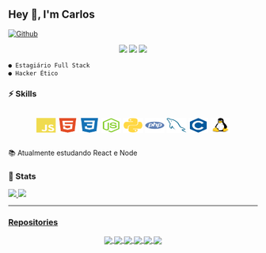 ## Hey 👋, I'm Carlos

[![Github](https://img.shields.io/github/followers/CarlosAllberto?label=Follow&style=social)](https://github.com/CarlosAllberto)

<div align="center">
  <a href="http://wa.me/+5511959973501"><img src="https://img.shields.io/badge/-Whatsapp-black?style=for-the-badge&logo=whatsapp&logoColor=lightgreen" target="_blank"></a>
  <a href="mailto:dasilvacarlosalberto344@gmail.com"><img src="https://img.shields.io/badge/-Gmail-black?style=for-the-badge&logo=gmail&logoColor=red" target="_blank"></a>
  <a href="https://t.me/CarlosSilva344"><img src="https://img.shields.io/badge/-Telegram-black?style=for-the-badge&logo=telegram&logoColor=red" target="_blank"></a>
</div>

    ● Estagiário Full Stack
    ● Hacker Ético

### ⚡ Skills

<div style="display: inline_block" align="center"><br>
  <img align="center" alt="JS" height="30" width="40" src="https://raw.githubusercontent.com/devicons/devicon/master/icons/javascript/javascript-plain.svg">
  <img align="center" alt="HTML" height="30" width="40" src="https://raw.githubusercontent.com/devicons/devicon/master/icons/html5/html5-plain.svg">
  <img align="center" alt="CSS" height="30" width="40" src="https://raw.githubusercontent.com/devicons/devicon/master/icons/css3/css3-plain.svg">
  <img align="center" alt="Node" height="30" width="40" src="https://raw.githubusercontent.com/devicons/devicon/master/icons/nodejs/nodejs-plain.svg">
  <img align="center" alt="Python" height="30" width="40" src="https://raw.githubusercontent.com/devicons/devicon/master/icons/python/python-plain.svg">
  <img align="center" alt="PHP" height="30" width="40" src="https://raw.githubusercontent.com/devicons/devicon/master/icons/php/php-plain.svg">
  <img align="center" alt="MySQL" height="30" width="40" src="https://raw.githubusercontent.com/devicons/devicon/master/icons/mysql/mysql-plain.svg">
  <img align="center" alt="C" height="30" width="40" src="https://raw.githubusercontent.com/devicons/devicon/master/icons/c/c-plain.svg">
  <img align="center" alt="Linux" height="30" width="40" src="https://raw.githubusercontent.com/devicons/devicon/master/icons/linux/linux-original.svg">
</div>
<br />
<p>📚 Atualmente estudando React e Node</p>

### 📃 Stats
<div align="center" style="display: flex;">
  <a href="https://github.com/CarlosAllberto">
  <img height="160em" src="https://github-readme-stats.vercel.app/api?username=CarlosAllberto&show_icons=true&theme=dark&include_all_commits=true&count_private=true"/>
  <img height="160em" src="https://github-readme-stats.vercel.app/api/top-langs/?username=CarlosAllberto&layout=compact&langs_count=7&theme=dark"/>
</div>
  
<hr/>

### Repositories
  
<div align=center>
  <a href="https://github.com/CarlosAllberto/vwat">
    <img align="center" src="https://github-readme-stats.vercel.app/api/pin/?username=CarlosAllberto&repo=vwat&theme=dark" />
  </a>
  <a href="https://github.com/CarlosAllberto/NodeSocks">
    <img align="center" src="https://github-readme-stats.vercel.app/api/pin/?username=CarlosAllberto&repo=NodeSocks&theme=dark" />
  </a>
  <a href="https://github.com/CarlosAllberto/LockPick">
    <img align="center" src="https://github-readme-stats.vercel.app/api/pin/?username=CarlosAllberto&repo=LockPick&theme=dark" />
  </a>
  <a href="https://github.com/CarlosAllberto/mant">
    <img align="center" src="https://github-readme-stats.vercel.app/api/pin/?username=CarlosAllberto&repo=mant&theme=dark" />
  </a>
  <a href="https://github.com/CarlosAllberto/CarlosAllberto">
    <img align="center" src="https://github-readme-stats.vercel.app/api/pin/?username=CarlosAllberto&repo=CarlosAllberto&theme=dark" />
  </a>
  <a href="https://github.com/CarlosAllberto/NodeChat">
    <img align="center" src="https://github-readme-stats.vercel.app/api/pin/?username=CarlosAllberto&repo=NodeChat&theme=dark" />
  </a>
</div>
